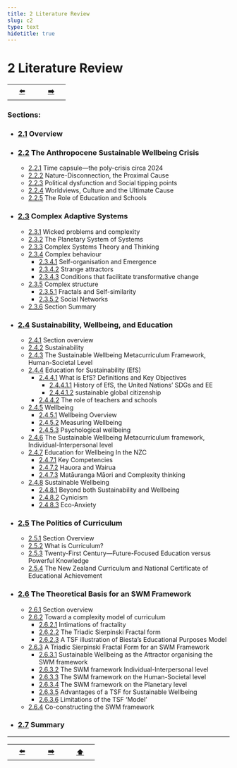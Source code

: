 ```yaml
---
title: 2 Literature Review
slug: c2
type: text
hidetitle: true
---
```


# 2 Literature Review <a id="2"></a>

<table><tr>
  <th scope="col" style="width: 50px;"><a href="/en/thesis/c1.5/#1.5">⬅️</a></th>
  <th scope="col" style="width: 50px;"><a href="/en/thesis/c2.1/#2.1">➡️</a></th>    
</tr></table>

### Sections:

* ### [2.1](/en/thesis/c2.1/#2.1) Overview
* ### [2.2](/en/thesis/c2.2/#2.2)  The Anthropocene Sustainable Wellbeing Crisis
	* [2.2.1](/en/thesis/c2.2/#2.2.1) Time capsule—the poly-crisis circa 2024
	* [2.2.2](/en/thesis/c2.2/#2.2.2) Nature-Disconnection, the Proximal Cause 
	* [2.2.3](/en/thesis/c2.2/#2.2.3) Political dysfunction and Social tipping points
	* [2.2.4](/en/thesis/c2.2/#2.2.4) Worldviews, Culture and the Ultimate Cause
	* [2.2.5](/en/thesis/c2.2/#2.2.5) The Role of Education and Schools
* ### [2.3](/en/thesis/c2.3/#2.3) Complex Adaptive Systems
	* [2.3.1](/en/thesis/c2.3/#2.3.1) Wicked problems and complexity
	* [2.3.2](/en/thesis/c2.3/#2.3.2) The Planetary System of Systems
	* [2.3.3](/en/thesis/c2.3/#2.3.3) Complex Systems Theory and Thinking
	* [2.3.4](/en/thesis/c2.3/#2.3.4) Complex behaviour
		* [2.3.4.1](/en/thesis/c2.3/#2.3.4)  Self-organisation and Emergence
		* [2.3.4.2](/en/thesis/c2.3/#2.3.4.2) Strange attractors
		* [2.3.4.3](/en/thesis/c2.3/#2.3.4.3) Conditions that facilitate transformative change
	* [2.3.5](/en/thesis/c2.3/#2.3.5) Complex structure
		* [2.3.5.1](/en/thesis/c2.3/#2.3.5.1) Fractals and Self-similarity
		* [2.3.5.2](/en/thesis/c2.3/#2.3.5.2) Social Networks 
	* [2.3.6](/en/thesis/c2.3/#2.3.6) Section Summary
* ### [2.4](/en/thesis/c2.4/#2.4) Sustainability, Wellbeing, and Education
	* [2.4.1](/en/thesis/c2.4/#2.4.1) Section overview
	* [2.4.2](/en/thesis/c2.4/#2.4.2) Sustainability
	* [2.4.3](/en/thesis/c2.4/#2.4.3) The Sustainable Wellbeing Metacurriculum Framework, Human-Societal Level
	* [2.4.4](/en/thesis/c2.4/#2.4.4) Education for Sustainability (EfS)
		* [2.4.4.1](/en/thesis/c2.4/#2.4.4.1) What is EfS? Definitions and Key Objectives
			* [2.4.4.1.1](/en/thesis/c2.4/#2.4.4.1.1) History of EfS, the United Nations’ SDGs and EE 
			* [2.4.4.1.2](/en/thesis/c2.4/#2.4.4.1.2) sustainable global citizenship<a id="1"></a>
		* [2.4.4.2](/en/thesis/c2.4/#2.4.4.2) The role of teachers and schools
	* [2.4.5](/en/thesis/c2.4/#2.4.5) Wellbeing
		* [2.4.5.1](/en/thesis/c2.4/#2.4.5.1) Wellbeing Overview
		* [2.4.5.2](/en/thesis/c2.4/#2.4.5.2) Measuring Wellbeing
		* [2.4.5.3](/en/thesis/c2.4/#2.4.5.3) Psychological wellbeing
	* [2.4.6](/en/thesis/c2.4/#2.4.6) The Sustainable Wellbeing Metacurriculum framework, Individual-Interpersonal level	
	* [2.4.7](/en/thesis/c2.4/#2.4.7) Education for Wellbeing In the NZC
		* [2.4.7.1](/en/thesis/c2.4/#2.4.7.1) Key Competencies
		* [2.4.7.2](/en/thesis/c2.4/#2.4.7.2) Hauora and Wairua
		* [2.4.7.3](/en/thesis/c2.4/#2.4.7.3) Matāuranga Māori and Complexity thinking
	* [2.4.8](/en/thesis/c2.4/#2.4.8) Sustainable Wellbeing
		* [2.4.8.1](/en/thesis/c2.4/#2.4.8.1) Beyond both Sustainability and Wellbeing
		* [2.4.8.2](/en/thesis/c2.4/#2.4.8.2) Cynicism
		* [2.4.8.3](/en/thesis/c2.4/#2.4.8.3) Eco-Anxiety
* ### [2.5](/en/thesis/c2.5/#2.5) The Politics of Curriculum 
	* [2.5.1](/en/thesis/c2.5/#2.5.1) Section Overview
	* [2.5.2](/en/thesis/c2.5/#2.5.2) What is Curriculum?
	* [2.5.3](/en/thesis/c2.5/#2.5.3) Twenty-First Century—Future-Focused Education versus Powerful Knowledge
	* [2.5.4](/en/thesis/c2.5/#2.5.3) The New Zealand Curriculum and National Certificate of Educational Achievement
* ### [2.6](/en/thesis/c2.6/#2.6) The Theoretical Basis for an SWM Framework
	* [2.6.1](/en/thesis/c2.6/#2.6.1) Section overview
	* [2.6.2](/en/thesis/c2.6/#2.6.2) Toward a complexity model of curriculum 
		* [2.6.2.1](/en/thesis/c2.6/#2.6.2.1) Intimations of fractality 
		* [2.6.2.2](/en/thesis/c2.6/#2.6.2.2) The Triadic Sierpinski Fractal form
		* [2.6.2.3](/en/thesis/c2.6/#2.6.2.3) A TSF illustration of Biesta’s Educational Purposes Model 	
	* [2.6.3](/en/thesis/c2.6/#2.6.3) A Triadic Sierpinski Fractal Form for an SWM Framework
		* [2.6.3.1](/en/thesis/c2.6/#2.6.3.1) Sustainable Wellbeing as the Attractor organising the SWM framework 	
		* [2.6.3.2](/en/thesis/c2.6/#2.6.3.2) The SWM framework Individual-Interpersonal level	
		* [2.6.3.3](/en/thesis/c2.6/#2.6.3.3) The SWM framework on the Human-Societal level 
		* [2.6.3.4](/en/thesis/c2.6/#2.6.3.4) The SWM framework on the Planetary level
		* [2.6.3.5](/en/thesis/c2.6/#2.6.3.5) Advantages of a TSF for Sustainable Wellbeing
		* [2.6.3.6](/en/thesis/c2.6/#2.6.3.6) Limitations of the TSF ‘Model’ 	 
	* [2.6.4](/en/thesis/c2.6/#2.6.4) Co-constructing the SWM framework	
* ### [2.7](/en/thesis/c2.7/#2.7) Summary

<hr>
<table><tr>
  <th scope="col" style="width: 50px;"><a href="/en/thesis/c1.5/#1.5">⬅️</a></th>
  <th scope="col" style="width: 50px;"><a href="/en/thesis/c2.1/#2.1">➡️</a></th>
  <th scope="col" style="width: 50px;"><a href="/en/thesis/c2/#2">⬆️</a></th>      
</tr></table>
